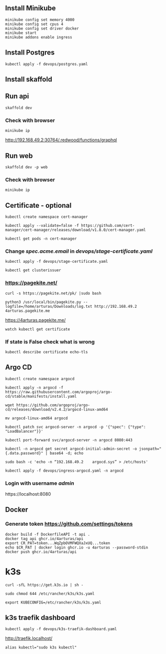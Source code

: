 

## Install Minikube
```terminal
minikube config set memory 4000
minikube config set cpus 4
minikube config set driver docker
minikube start
minikube addons enable ingress
```

## Install Postgres
```terminal
kubectl apply -f devops/postgres.yaml
```

## Install skaffold

## Run api
```terminal
skaffold dev
```

### Check with browser
```terminal
minikube ip
```
http://192.168.49.2:30764/.redwood/functions/graphql




## Run web
```terminal
skaffold dev -p web
```

### Check with browser
```terminal
minikube ip
```

## Certificate - optional

```terminal
kubectl create namespace cert-manager
```

```terminal
kubectl apply --validate=false -f https://github.com/cert-manager/cert-manager/releases/download/v1.8.0/cert-manager.yaml
```

```terminal
kubectl get pods -n cert-manager
```

### Change *spec.acme.email* in *devops/stage-certificate.yaml*
```terminal
kubectl apply -f devops/stage-certificate.yaml
```

```terminal
kubectl get clusterissuer
```

### https://pagekite.net/

```terminal
curl -s https://pagekite.net/pk/ |sudo bash
```

```terminal
python3 /usr/local/bin/pagekite.py --logfile=/home/arturas/Downloads/log.txt http://192.168.49.2 4arturas.pagekite.me
```

https://4arturas.pagekite.me/

```terminal
watch kubectl get certificate
```

### If state is False check what is wrong
```terminal
kubectl describe certificate echo-tls
```

## Argo CD
```terminal
kubectl create namespace argocd
```
```terminal
kubectl apply -n argocd -f https://raw.githubusercontent.com/argoproj/argo-cd/stable/manifests/install.yaml
```
```terminal
wget https://github.com/argoproj/argo-cd/releases/download/v2.4.2/argocd-linux-amd64
```
```terminal
mv argocd-linux-amd64 argocd
```
```terminal
kubectl patch svc argocd-server -n argocd -p '{"spec": {"type": "LoadBalancer"}}'
```
```terminal
kubectl port-forward svc/argocd-server -n argocd 8080:443
```
```terminal
kubectl -n argocd get secret argocd-initial-admin-secret -o jsonpath="{.data.password}" | base64 -d; echo
```
```terminal
sudo bash -c 'echo -n “192.168.49.2    argocd.sys” > /etc/hosts'
```
```terminal
kubectl apply -f devops/ingress-argocd.yaml -n argocd
```

### Login with username *admin*
https://localhost:8080


## Docker
### Generate token https://github.com/settings/tokens
```terminal
docker build -f DockerfileAPI -t api .
docker tag api ghcr.io/4arturas/api
export CR_PAT=token...WqZpbOVMFWQXaJxUQ...token
echo $CR_PAT | docker login ghcr.io -u 4arturas --password-stdin
docker push ghcr.io/4arturas/api
```

# k3s
```terminal
curl -sfL https://get.k3s.io | sh -
```
```terminal
sudo chmod 644 /etc/rancher/k3s/k3s.yaml
```
```terminal
export KUBECONFIG=/etc/rancher/k3s/k3s.yaml
```
## k3s traefik dashboard
```terminal
kubectl apply -f devops/k3s-traefik-dashboard.yaml
```
http://traefik.localhost/




```terminal
alias kubectl="sudo k3s kubectl"
```

